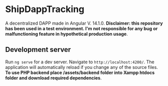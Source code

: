 # ShipDappTracking

A decentralized DAPP made in Angular V. 14.1.0. **Disclaimer: this repository has been used in a test environment. I'm not responsible for any bug or malfunctioning feature in hypothetical production usage**. 

## Development server

Run `ng serve` for a dev server. Navigate to `http://localhost:4200/`. The application will automatically reload if you change any of the source files. **To use PHP backend place /assets/backend folder into Xampp htdocs folder and download required dependencies**.
